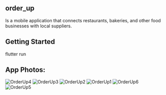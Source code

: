 ## order_up
 Is a mobile application that connects restaurants, bakeries, and other food businesses with local suppliers. 

## Getting Started

flutter run 

## App Photos:
![OrderUp4](https://github.com/user-attachments/assets/4234fee1-4a9d-46c0-93cd-0fb208b4629f)
![OrderUp3](https://github.com/user-attachments/assets/ff7e8b1e-2605-4fb0-96a7-64bce8f6cc95)
![OrderUp2](https://github.com/user-attachments/assets/d5e4184c-496a-483b-8850-f170b89def21)
![OrderUp1](https://github.com/user-attachments/assets/c3d191a4-9f69-44f9-98ac-0c7ac8fbe86e)
![OrderUp6](https://github.com/user-attachments/assets/3b3d1d89-f81e-4934-8bdc-7423162b5916)
![OrderUp5](https://github.com/user-attachments/assets/b376a6c1-872d-4841-8b12-15070857e7b5)
